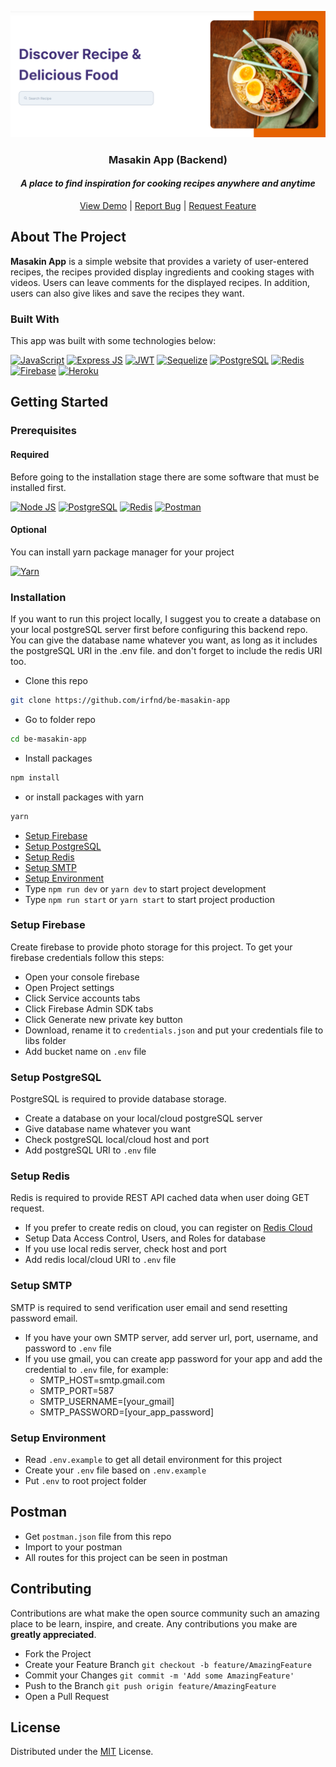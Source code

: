 <div align="center">
  <p>
    <img src="https://raw.githubusercontent.com/irfnd/fe-masakin-app/master/docs/main-banner.png" alt="Logo" width="auto">
  </p>

  <h3 align="center">Masakin App (Backend)</h3>
  <i><h4 align="center">A place to find inspiration for cooking recipes anywhere and anytime</h4></i>

  <p align="center">
    <a href="https://masakin-app.herokuapp.com/">View Demo</a>
    |
    <a href="https://github.com/irfnd/be-masakin-app/issues">Report Bug</a>
    |
    <a href="https://github.com/irfnd/be-masakin-app/issues">Request Feature</a>
  </p>
</div>

## About The Project

**Masakin App** is a simple website that provides a variety of user-entered recipes, the recipes provided display ingredients and cooking stages with videos. Users can leave comments for the displayed recipes. In addition, users can also give likes and save the recipes they want.

### Built With

This app was built with some technologies below:

[![JavaScript](https://img.shields.io/badge/JavaScript-323330?style=for-the-badge&logo=javascript&logoColor=F7DF1E)](https://www.ecma-international.org/publications-and-standards/standards/)
[![Express JS](https://img.shields.io/badge/Express.js-000000?style=for-the-badge&logo=express&logoColor=white)](https://expressjs.com/)
[![JWT](https://img.shields.io/badge/JWT-000000?style=for-the-badge&logo=JSON%20web%20tokens&logoColor=white)](https://jwt.io/)
[![Sequelize](https://img.shields.io/badge/Sequelize-52B0E7?style=for-the-badge&logo=Sequelize&logoColor=white)](https://sequelize.org/)
[![PostgreSQL](https://img.shields.io/badge/PostgreSQL-316192?style=for-the-badge&logo=postgresql&logoColor=white)](https://www.postgresql.org/)
[![Redis](https://img.shields.io/badge/redis-%23DD0031.svg?&style=for-the-badge&logo=redis&logoColor=white)](https://redis.com/)
[![Firebase](https://img.shields.io/badge/firebase-ffca28?style=for-the-badge&logo=firebase&logoColor=black)](https://firebase.google.com/)
[![Heroku](https://img.shields.io/badge/Heroku-430098?style=for-the-badge&logo=heroku&logoColor=white)](https://www.heroku.com/)

## Getting Started

### Prerequisites

#### Required

Before going to the installation stage there are some software that must be installed first.

[![Node JS](https://img.shields.io/badge/Node.js-339933?style=for-the-badge&logo=nodedotjs&logoColor=white)](https://nodejs.org/en/download)
[![PostgreSQL](https://img.shields.io/badge/PostgreSQL-316192?style=for-the-badge&logo=postgresql&logoColor=white)](https://www.postgresql.org/)
[![Redis](https://img.shields.io/badge/redis-%23DD0031.svg?&style=for-the-badge&logo=redis&logoColor=white)](https://redis.com/)
[![Postman](https://img.shields.io/badge/Postman-FF6C37?style=for-the-badge&logo=Postman&logoColor=white)](https://www.postman.com/)

#### Optional

You can install yarn package manager for your project

[![Yarn](https://img.shields.io/badge/Yarn-2C8EBB?style=for-the-badge&logo=yarn&logoColor=white)](https://yarnpkg.com/)

### Installation

If you want to run this project locally, I suggest you to create a database on your local postgreSQL server first before configuring this backend repo. You can give the database name whatever you want, as long as it includes the postgreSQL URI in the .env file. and don't forget to include the redis URI too.

- Clone this repo

```bash
git clone https://github.com/irfnd/be-masakin-app
```

- Go to folder repo

```bash
cd be-masakin-app
```

- Install packages

```bash
npm install
```

- or install packages with yarn

```bash
yarn
```

- <a href="#setup-firebase">Setup Firebase</a>
- <a href="#setup-postgresql">Setup PostgreSQL</a>
- <a href="#setup-redis">Setup Redis</a>
- <a href="#setup-smtp">Setup SMTP</a>
- <a href="#setup-environment">Setup Environment</a>
- Type `npm run dev` or `yarn dev` to start project development
- Type `npm run start` or `yarn start` to start project production

### Setup Firebase

Create firebase to provide photo storage for this project. To get your firebase credentials follow this steps:

- Open your console firebase
- Open Project settings
- Click Service accounts tabs
- Click Firebase Admin SDK tabs
- Click Generate new private key button
- Download, rename it to `credentials.json` and put your credentials file to libs folder
- Add bucket name on `.env` file

### Setup PostgreSQL

PostgreSQL is required to provide database storage.

- Create a database on your local/cloud postgreSQL server
- Give database name whatever you want
- Check postgreSQL local/cloud host and port
- Add postgreSQL URI to `.env` file

### Setup Redis

Redis is required to provide REST API cached data when user doing GET request.

- If you prefer to create redis on cloud, you can register on [Redis Cloud](https://app.redislabs.com)
- Setup Data Access Control, Users, and Roles for database
- If you use local redis server, check host and port
- Add redis local/cloud URI to `.env` file

### Setup SMTP

SMTP is required to send verification user email and send resetting password email.

- If you have your own SMTP server, add server url, port, username, and password to `.env` file
- If you use gmail, you can create app password for your app and add the credential to `.env` file, for example:
  - SMTP_HOST=smtp.gmail.com
  - SMTP_PORT=587
  - SMTP_USERNAME=[your_gmail]
  - SMTP_PASSWORD=[your_app_password]

### Setup Environment

- Read `.env.example` to get all detail environment for this project
- Create your `.env` file based on `.env.example`
- Put `.env` to root project folder

## Postman

- Get `postman.json` file from this repo
- Import to your postman
- All routes for this project can be seen in postman

## Contributing

Contributions are what make the open source community such an amazing place to be learn, inspire, and create. Any contributions you make are **greatly appreciated**.

- Fork the Project
- Create your Feature Branch `git checkout -b feature/AmazingFeature`
- Commit your Changes `git commit -m 'Add some AmazingFeature'`
- Push to the Branch `git push origin feature/AmazingFeature`
- Open a Pull Request

## License

Distributed under the [MIT](/LICENSE) License.
